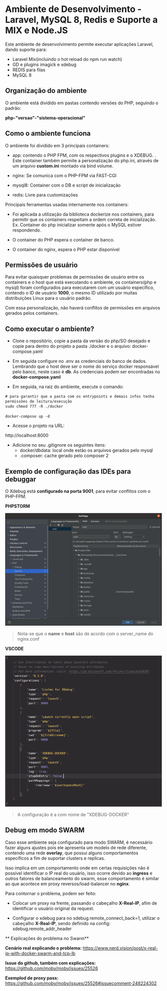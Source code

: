 # Ambiente de Desenvolvimento - Laravel, MySQL 8, Redis e Suporte a MIX e Node.JS


Este ambiente de desenvolvimento permite executar aplicações Laravel, dando suporte para:
 - Laravel Mix(incluindo o hot reload do npm run watch)
 - GD e plugins imagick e xdebug
 - REDIS para filas
 - MySQL 8

## Organização do ambiente

O ambiente está dividido em pastas contendo versões do PHP, seguindo o padrão:

**php-"versao"-"sistema-operacional"**

## Como o ambiente funciona
O ambiente foi dividido em 3 principais containers:

- app: contendo o PHP FPM, com os respectivos plugins e o XDEBUG. . Este container também permite a personalização
  do php.ini, através de um arquivo **custom.ini** montado via bind volume.

- nginx: Se comunica com o PHP-FPM via FAST-CGI

- mysql8: Container com o DB e script de inicialização

- redis: Livre para customizações

Principais ferramentas usadas internamente nos containers:

* Foi aplicada a utilização da biblioteca dockerize nos containers, para
  permitir que os containers respeitam a ordem correta de inicialização.
  Ex. Container do php inicializar somente após o MySQL estiver respondendo.

* O container do PHP espera o container de banco. 

* O container do nginx, espera o PHP estar disponível
  

## Permissões de usuário

Para evitar quaisquer problemas de permissões de usuário entre os containers
e o host que está executando o ambiente, os containers(php e mysql) foram configurados
para executarem com um usuário específico, contendo o ID de usuário **1000**, o mesmo
ID utilizado por muitas distribuições Linux para o usuário padrão.

Com essa personalização, não haverá conflitos de permissões em arquivos gerados
pelos containers.


## Como executar o ambiente?

* Clone o repositório, copie a pasta da versão do php/SO desejado e copie para dentro do projeto a pasta ./docker e o arquivo: docker-compose.yaml

* Em seguida configure no .env as credenciais do banco de dados. Lembrando que o host deve ser o nome do serviço docker responsável pelo banco, neste caso é **db**. As credenciais podem ser encontradas no **docker-compose.yaml**

* Em seguida, na raiz do ambiente, execute o comando:
```shell
# para garantir que a pasta com os entrypoints e demais infos tenha permissões de leitura/execução
sudo chmod 777 -R ./docker

docker-compose up -d
```

* Acesse o projeto na URL: 

http://localhost:8000

* Adicione no seu .gitignore os seguintes itens:
  * docker/dbdata: local onde estão os arquivos gerados pelo mysql
  * .composer: cache gerado pelo composer 2

## Exemplo de configuração das IDEs para debuggar

O Xdebug está **configurado na porta 9001**, para evitar conflitos com o PHP-FPM.

**PHPSTORM**

![PHPSTORM](./midias/php-storm.png)

> Nota-se que o **name** e **host** são de acordo com o server_name do nginx.conf


**VSCODE**

![VSCODE](./midias/vscode.png)

> A configuração é a com nome de "XDEBUG-DOCKER"


## Debug em modo SWARM

Caso esse ambiente seja configurado para modo SWARM, é necessário fazer alguns ajustes pois ele apresenta um modelo de rede diferente, contendo uma rede **overlay**, que possui alguns comportamentos específicos a fim de suportar clusters e replicas.

Isso implica em um comportamento onde em certas requisições não é possível identificar o IP real do usuário, isso ocorre devido ao **ingress** e outros fatores de balanceamento do swarm, esse comportamento é similar ao que acontece em proxy reversos/load-balancer no **nginx**.

Para contornar o problema, podem ser feito:

- Colocar um proxy na frente, passando o cabeçalho **X-Real-IP**, afim de identificar o usuário original da request.

- Configurar o xdebug para no xdebug.remote_connect_back=1, utilizar o cabeçalho  **X-Real-IP**, sendo definido na config: xdebug.remote_addr_header


** Explicações do problema no Swarm**

**Cenário real explicando o problema:** https://www.nerd.vision/post/x-real-ip-with-docker-swarm-and-tcp-lb

**Issue do github, também com explicações:** https://github.com/moby/moby/issues/25526

**Exemplod de proxy pass:** https://github.com/moby/moby/issues/25526#issuecomment-248224302